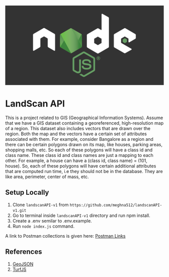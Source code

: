 ![Node js](./assets/nodejs-logo.png)

# LandScan API
This is a project related to GIS (Geographical Information Systems). Assume that we have a GIS dataset containing a georeferenced, high-resolution map of a region. This dataset also includes vectors that are drawn over the region. Both the map and the vectors have a certain set of attributes associated with them. 
For example, consider Bangalore as a region and there can be certain polygons drawn on its map, like houses, parking areas, shopping malls, etc. So each of these polygons will have a class id and class name. These class id and class names are just a mapping to each other. For example, a house can have a (class id, class name) = (101, house).
So, each of these polygons will have certain additional attributes that are computed run time, i.e they should not be in the database. They are like area, perimeter, center of mass, etc.



## Setup Locally
1. Clone ```landscanAPI-v1``` from ```https://github.com/meghna512/landscanAPI-v1.git```
2. Go to terminal inside ```landscanAPI-v1``` directory and run npm install.
3. Create a .env semilar to .env.example.
4. Run ```node index.js``` command.

A link to Postman collections is given here: [Postman Links](https://www.getpostman.com/collections/b9f1a508b17533a2d6bb)

## References
1. [GeoJSON](http://geojson.io/)
2. [TurfJS](http://turfjs.org/)
